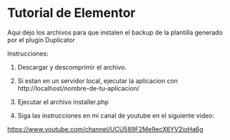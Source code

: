 # Tutorial de Elementor

Aqui dejo los archivos para que instalen el backup de la plantilla generado por el plugin Duplicator

Instrucciones:

1. Descargar y descomprimir el archivo.

2. Si estan en un servidor local, ejecutar la aplicacion con http://localhost/nombre-de-tu-aplicacion/

3. Ejecutar el archivo installer.php

4. Siga las instrucciones en mi canal de youtube en el siguiente video:

https://www.youtube.com/channel/UCU589F2Me9ecX6YV2ioHa6g
